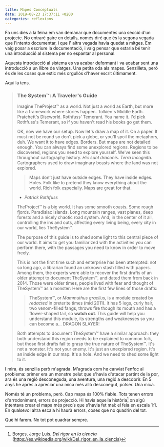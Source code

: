 ```yaml
---
title: Mapes Conceptuals
date: 2019-08-23 17:37:11 +0200
categories: reflexions
---
```


Fa uns dies a la feina em van demanar que documentés una secció d'un projecte. No entraré gaire en detalls, només diré que és la segona vegada que l'intento documentar, i que l' altra vegada havia quedat a mitges. Em vaig posar a escriure la documentació, i vaig pensar que estaria bé tenir una introducció al sistema per no espantar al personal.

Aquesta introducció al sistema es va acabar deformant i va acabar sent una introducció a un llibre de viatges. Una petita oda als mapes. Senzilleta, però és de les coses que estic més orgullós d'haver escrit últimament.

Aquí la tens.

> ### The System™: A Traveler's Guide
>
> Imagine TheProject™ as a world. Not just a world as Earth, but more like a framework where stories happen. Tolkien's Middle Earth. Pratchett's Discworld. Rothfuss' Temerant. You name it. I'd pick Rothfuss's Temerant, so if you haven't read his books go get them.
>
> OK, now we have our setup. Now let's draw a map of it. On a paper. It must not be round so don't pick a globe, or you'll spoil the metaphors, duh. We want it to have edges. Borders. But maps are not detailed enough. You can always find some unexplored regions. Regions to be discovered, regions you need to explore yourself. We've seen this throughout cartography history. *Hic sunt draconis*. *Terra Incognita*. Cartographers used to draw imaginary beasts where the land was not explored.
>
> > Maps don’t just have outside edges. They have inside edges. Holes. Folk like to pretend they know everything about the world. Rich folk especially. Maps are great for that.
> - *Patrick Rothfuss*
>
> TheProject™ is a big world. It has some smooth coasts. Some rough fjords. Paradisiac islands. Long mountain ranges, vast planes, deep forests and a nicely chaotic road system. And, in the center of it all, controlling the ins and outs, affecting every living being, every city in our world, lies TheSystem™.
>
> The purpose of this guide is to shed some light to this central piece of our world. It aims to get you familiarized with the activities you can perform there, with the passages you need to know in order to move freely.
>
> This is not the first time such and enterprise has been attempted: not so long ago, a librarian found an unknown stash filled with papers. Among them, the experts were able to recover the first drafts of an older attempt to document TheSystem™, and dated them from back in 2014. Those were older times, people lived with fear and thought of TheSystem™ as a monster: Here are the first few lines of those drafts:
>
> > TheSystem™, or *Mammuthus gracilus*, is a module created by *redacted* in preterite times (mid 2011). It has 5 legs, curly hair, two venom-filled fangs, throws fire though its mouth and has a flower-shaped tail, so **watch out**. This guide will help you understand this module, its strengths and weaknesses so you can become a... DRAGON SLAYER!
>
> Both attempts to document TheSystem™ have a similar approach: they both understand this region needs to be explained to common folk, but those first drafts fail to grasp the true nature of TheSystem™. It's not a monster. It's not your enemy. It's just an unexplored region. It's an inside edge in our map. It's a hole. And we need to shed some light to it.

I mira, és senzilla però m'agrada. M'agrada com he canviat l'enfoc al problema: primer era un monstre pelut que s'havia d'atacar partint de la por, ara és una regió desconeguda, una aventura, una regió a descobrir. En 5 anys he après a apreciar una mica més allò desconegut, potser. Una mica.

Només té un problema, però. Cap mapa és 100% fiable. Tots tenen errors d'arrodoniment, errors de projecció. Hi havia aquella història[^1] on algú intentava crear el mapa més precís que s'havia fet mai: el feia en escala 1:1. En qualsevol altra escala hi haurà errors, coses que no quadrin del tot.

Què hi farem. No tot pot quadrar sempre.

[^1]: Borges, Jorge Luis. *Del rigor en la ciencia* (https://es.wikipedia.org/wiki/Del_rigor_en_la_ciencia)
